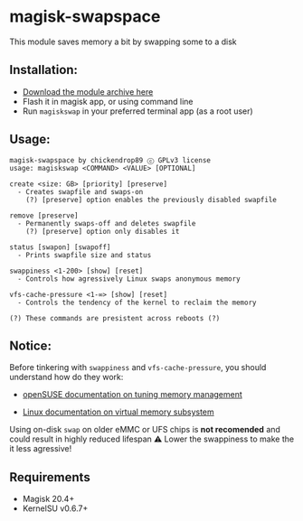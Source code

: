 # magisk-swapspace

This module saves memory a bit by swapping some to a disk

## Installation:
* [Download the module archive here](https://github.com/chickendrop89/magisk-swapspace/releases/latest/download/magiskswapspace.zip)
* Flash it in magisk app, or using command line
* Run `magiskswap` in your preferred terminal app (as a root user)

## Usage:
```
magisk-swapspace by chickendrop89 ⓒ GPLv3 license
usage: magiskswap <COMMAND> <VALUE> [OPTIONAL]

create <size: GB> [priority] [preserve]
  - Creates swapfile and swaps-on
    (?) [preserve] option enables the previously disabled swapfile

remove [preserve]
  - Permanently swaps-off and deletes swapfile
    (?) [preserve] option only disables it

status [swapon] [swapoff]
  - Prints swapfile size and status

swappiness <1-200> [show] [reset]
  - Controls how agressively Linux swaps anonymous memory

vfs-cache-pressure <1-∞> [show] [reset] 
  - Controls the tendency of the kernel to reclaim the memory

(?) These commands are presistent across reboots (?)
```

## Notice:
Before tinkering with `swappiness` and `vfs-cache-pressure`, you should understand how do they work:

- [openSUSE documentation on tuning memory management](https://doc.opensuse.org/documentation/leap/archive/15.1/tuning/html/book.sle.tuning/cha-tuning-memory.html#cha-tuning-memory-vm-reclaim)

- [Linux documentation on virtual memory subsystem](https://docs.kernel.org/admin-guide/sysctl/vm.html)

Using on-disk `swap` on older eMMC or UFS chips is **not recomended** and could result in highly reduced lifespan ⚠️ Lower the swappiness to make the it less agressive!

## Requirements
- Magisk 20.4+ 
- KernelSU v0.6.7+ 